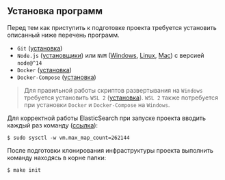 ## Установка программ
Перед тем как приступить к подготовке проекта требуется установить описанный ниже перечень программ.
- `Git` ([установка](https://git-scm.com/book/ru/v2/%D0%92%D0%B2%D0%B5%D0%B4%D0%B5%D0%BD%D0%B8%D0%B5-%D0%A3%D1%81%D1%82%D0%B0%D0%BD%D0%BE%D0%B2%D0%BA%D0%B0-Git))
- `Node.js` ([установщики](https://nodejs.org/download/release/v14.19.0/)) или `NVM` ([Windows](https://github.com/coreybutler/nvm-windows), [Linux](https://github.com/nvm-sh/nvm), [Mac](https://github.com/nvm-sh/nvm)) с версией `node@^14`
- `Docker` ([установка](https://docs.docker.com/engine/install/))
- `Docker-Compose` ([установка](https://docs.docker.com/compose/install/))

> Для правильной работы скриптов развертывания на `Windows` требуется установить `WSL 2` ([установка](https://docs.microsoft.com/ru-ru/windows/wsl/install)). `WSL 2` также потребуется при установки `Docker` и `Docker-Compose` на `Windows`.


Для корректной работы ElasticSearch при запуске проекта вводить каждый раз команду ([ссылка](https://www.elastic.co/guide/en/elasticsearch/reference/current/docker.html#_set_vm_max_map_count_to_at_least_262144)):
```shell
$ sudo sysctl -w vm.max_map_count=262144
```

После подготовки клонирования инфраструктуры проекта выполнить команду находясь в корне папки:
```shell
$ make init
```